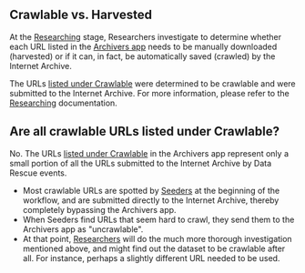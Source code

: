 ## Crawlable vs. Harvested

At the [Researching](researching.md) stage, Researchers investigate to determine whether each URL listed in the [Archivers app](http://www.archivers.space/urls) needs to be manually downloaded (harvested) or if it can, in fact, be automatically saved (crawled) by the Internet Archive. 

The URLs [listed under Crawlable](http://www.archivers.space/urls?phase=crawlable) were determined to be crawlable and were submitted to the  Internet Archive. For more information, please refer to the [Researching](researching.md) documentation.

## Are all crawlable URLs listed under Crawlable?

No. The URLs [listed under Crawlable](http://www.archivers.space/urls?phase=crawlable) in the Archivers app represent only a small portion of all the URLs submitted to the Internet Archive by Data Rescue events. 
- Most crawlable URLs are spotted by [Seeders](seeding.md) at the beginning of the workflow, and are submitted directly to the Internet Archive, thereby completely bypassing the Archivers app. 
- When Seeders find URLs that seem hard to crawl, they send them to the Archivers app as "uncrawlable".
- At that point, [Researchers](researching.md) will do the much more thorough investigation mentioned above, and might find out the dataset to be crawlable after all. For instance, perhaps a slightly different URL needed to be used.
